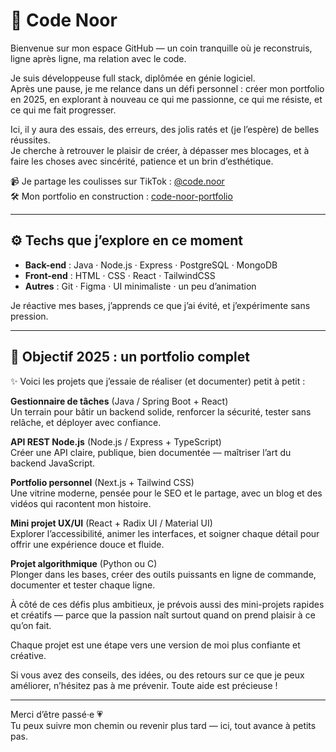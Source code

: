 # 🌸 Code Noor

Bienvenue sur mon espace GitHub — un coin tranquille où je reconstruis, ligne après ligne, ma relation avec le code.

Je suis développeuse full stack, diplômée en génie logiciel.  
Après une pause, je me relance dans un défi personnel : créer mon portfolio en 2025, en explorant à nouveau ce qui me passionne, ce qui me résiste, et ce qui me fait progresser.

Ici, il y aura des essais, des erreurs, des jolis ratés et (je l’espère) de belles réussites.  
Je cherche à retrouver le plaisir de créer, à dépasser mes blocages, et à faire les choses avec sincérité, patience et un brin d’esthétique.

📹 Je partage les coulisses sur TikTok : [@code.noor](https://www.tiktok.com/@code.noor)  
🛠️ Mon portfolio en construction : [code-noor-portfolio](https://github.com/code-noor-portfolio)

---

## ⚙️ Techs que j’explore en ce moment

- **Back-end** : Java · Node.js · Express · PostgreSQL · MongoDB  
- **Front-end** : HTML · CSS · React · TailwindCSS  
- **Autres** : Git · Figma · UI minimaliste · un peu d’animation

Je réactive mes bases, j’apprends ce que j’ai évité, et j’expérimente sans pression.

---

## 📆 Objectif 2025 : un portfolio complet

✨ Voici les projets que j’essaie de réaliser (et documenter) petit à petit :

**Gestionnaire de tâches** (Java / Spring Boot + React)  
Un terrain pour bâtir un backend solide, renforcer la sécurité, tester sans relâche, et déployer avec confiance.

**API REST Node.js** (Node.js / Express + TypeScript)  
Créer une API claire, publique, bien documentée — maîtriser l’art du backend JavaScript.

**Portfolio personnel** (Next.js + Tailwind CSS)  
Une vitrine moderne, pensée pour le SEO et le partage, avec un blog et des vidéos qui racontent mon histoire.

**Mini projet UX/UI** (React + Radix UI / Material UI)  
Explorer l’accessibilité, animer les interfaces, et soigner chaque détail pour offrir une expérience douce et fluide.

**Projet algorithmique** (Python ou C)  
Plonger dans les bases, créer des outils puissants en ligne de commande, documenter et tester chaque ligne.

À côté de ces défis plus ambitieux, je prévois aussi des mini-projets rapides et créatifs — parce que la passion naît surtout quand on prend plaisir à ce qu’on fait.

Chaque projet est une étape vers une version de moi plus confiante et créative.

Si vous avez des conseils, des idées, ou des retours sur ce que je peux améliorer, n’hésitez pas à me prévenir. Toute aide est précieuse !

---

Merci d’être passé·e 💗  
Tu peux suivre mon chemin ou revenir plus tard — ici, tout avance à petits pas.
